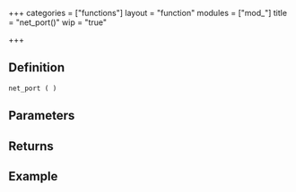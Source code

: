 +++
categories = ["functions"]
layout = "function"
modules = ["mod_"]
title = "net_port()"
wip = "true"

+++

## Definition

    net_port ( )

## Parameters

## Returns

## Example

```
```
